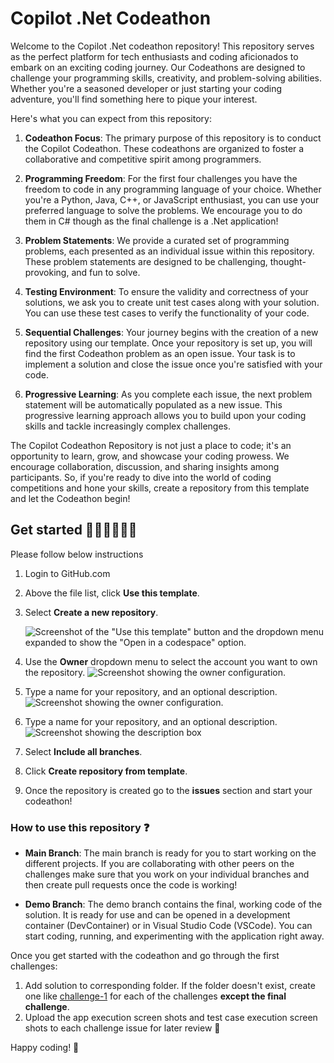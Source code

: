 # Copilot .Net Codeathon 

Welcome to the Copilot .Net codeathon repository! This repository serves as the perfect platform for tech enthusiasts and coding aficionados to embark on an exciting coding journey. Our Codeathons are designed to challenge your programming skills, creativity, and problem-solving abilities. Whether you're a seasoned developer or just starting your coding adventure, you'll find something here to pique your interest.

Here's what you can expect from this repository:

1. **Codeathon Focus**: The primary purpose of this repository is to conduct the Copilot Codeathon. These codeathons are organized to foster a collaborative and competitive spirit among programmers.

2. **Programming Freedom**: For the first four challenges you have the freedom to code in any programming language of your choice. Whether you're a Python, Java, C++, or JavaScript enthusiast, you can use your preferred language to solve the problems. We encourage you to do them in C# though as the final challenge is a .Net application!

3. **Problem Statements**: We provide a curated set of programming problems, each presented as an individual issue within this repository. These problem statements are designed to be challenging, thought-provoking, and fun to solve.

4. **Testing Environment**: To ensure the validity and correctness of your solutions, we ask you to create unit test cases along with your solution. You can use these test cases to verify the functionality of your code.

5. **Sequential Challenges**: Your journey begins with the creation of a new repository using our template. Once your repository is set up, you will find the first Codeathon problem as an open issue. Your task is to implement a solution and close the issue once you're satisfied with your code.

6. **Progressive Learning**: As you complete each issue, the next problem statement will be automatically populated as a new issue. This progressive learning approach allows you to build upon your coding skills and tackle increasingly complex challenges.

The Copilot Codeathon Repository is not just a place to code; it's an opportunity to learn, grow, and showcase your coding prowess. We encourage collaboration, discussion, and sharing insights among participants. So, if you're ready to dive into the world of coding competitions and hone your skills, create a repository from this template and let the Codeathon begin!

## Get started 👩🏻‍💻👨🏻‍💻

Please follow below instructions
1. Login to GitHub.com
1. Above the file list, click **Use this template**.
1. Select **Create a new repository**.

   ![Screenshot of the "Use this template" button and the dropdown menu expanded to show the "Open in a codespace" option.](https://docs.github.com/assets/cb-77734/mw-1440/images/help/repository/use-this-template-button.webp)
1. Use the **Owner** dropdown menu to select the account you want to own the repository.
    ![Screenshot showing the owner configuration.](https://docs.github.com/assets/cb-26658/mw-1440/images/help/repository/create-repository-owner.webp)
1. Type a name for your repository, and an optional description.
    ![Screenshot showing the owner configuration.](https://docs.github.com/assets/cb-26658/mw-1440/images/help/repository/create-repository-owner.webp)
1. Type a name for your repository, and an optional description.
    ![Screenshot showing the description box](https://docs.github.com/assets/cb-61138/mw-1440/images/help/repository/create-repository-name.webp)
1. Select **Include all branches**.
1. Click **Create repository from template**.
1. Once the repository is created go to the **issues** section and start your codeathon!


### How to use this repository ❓

- **Main Branch**: The main branch is ready for you to start working on the different projects. If you are collaborating with other peers on the challenges make sure that you work on your individual branches and then create pull requests once the code is working! 

- **Demo Branch**: The demo branch contains the final, working code of the solution. It is ready for use and can be opened in a development container (DevContainer) or in Visual Studio Code (VSCode). You can start coding, running, and experimenting with the application right away.

Once you get started with the codeathon and go through the first challenges:

1. Add solution to corresponding folder. If the folder doesn't exist, create one like [challenge-1](./challenge-1) for each of the challenges **except the final challenge**.
2. Upload the app execution screen shots and test case execution screen shots to each challenge issue for later review 👀 

Happy coding! 🚀
